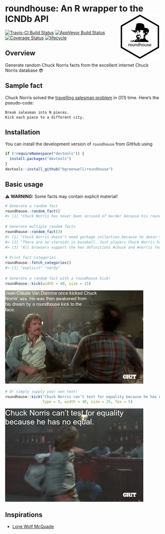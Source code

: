 roundhouse: An R wrapper to the ICNDb API <img src="tools/roundhouse-logo.png" align="right" width="130" height="150" />
========================================================================================================================

[![Travis-CI Build
Status](https://travis-ci.org/bgreenwell/roundhouse.svg?branch=master)](https://travis-ci.org/bgreenwell/roundhouse)
[![AppVeyor Build
Status](https://ci.appveyor.com/api/projects/status/github/bgreenwell/roundhouse?branch=master&svg=true)](https://ci.appveyor.com/project/bgreenwell/roundhouse)
[![Coverage
Status](https://img.shields.io/codecov/c/github/bgreenwell/roundhouse/master.svg)](https://codecov.io/github/bgreenwell/roundhouse?branch=master)
[![lifecycle](https://img.shields.io/badge/lifecycle-maturing-brightgreen.svg)](https://www.tidyverse.org/lifecycle/#stable)

Overview
--------

Generate random Chuck Norris facts from the excellent internet Chuck
Norris database 😎

Sample fact
-----------

Chuck Norris solved the [travelling salesman
problem](https://en.wikipedia.org/wiki/Travelling_salesman_problem) in
*O*(1) time. Here’s the pseudo-code:

    Break salesman into N pieces.
    Kick each piece to a different city.

Installation
------------

You can install the development version of `roundhouse` from GitHub
using

``` r
if (!requireNamespace("devtools")) {
  install.packages("devtools")
}
devtools::install_github("bgreenwell/roundhouse")
```

Basic usage
-----------

⚠️ **WARNING:** Some facts may contain explicit material!

``` r
# Generate a random fact
roundhouse::random_fact()
#> [1] "Chuck Norris has never been accused of murder because his roundhouse kicks are recognized as 'acts of God.'"

# Generate multiple random facts
roundhouse::random_fact(3)
#> [1] "Chuck Norris doesn't need garbage collection because he doesn't call .Dispose(), he calls .DropKick()."
#> [2] "There are no steroids in baseball. Just players Chuck Norris has breathed on."                         
#> [3] "All browsers support the hex definitions #chuck and #norris for the colors black and blue."

# Print fact categories
roundhouse::fetch_categories()
#> [1] "explicit" "nerdy"

# Generate a random fact with a roundhouse kick!
roundhouse::kick(width = 40, size = 15)
```

![](tools/roundhouse.gif)

``` r
# Or simply supply your own text!
roundhouse::kick("Chuck Norris can’t test for equality because he has no equal.",
                 type = 2, width = 40, size = 25, fps = 5)
```

<img src="tools/README-example-02-1.gif" style="display: block; margin: auto auto auto 0;" />

Inspirations
------------

-   [Lone Wolf McQuade](https://www.youtube.com/watch?v=pfLTbzU0FXo)
